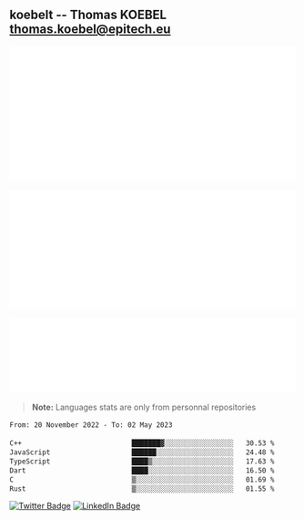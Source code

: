 ## koebelt -- Thomas KOEBEL <thomas.koebel@epitech.eu>

<!-- On github since 2018-->


![Metrics](/metrics.classic.svg)



<!--![Metrics](/metrics.plugin.introduction.repository.svg)-->
![Metrics](/metrics.plugin.isocalendar.svg)



![Metrics](/metrics.plugin.languages.svg)

> **Note:** Languages stats are only from personnal repositories

<!--START_SECTION:waka-->

```text
From: 20 November 2022 - To: 02 May 2023

C++                           ███████▓░░░░░░░░░░░░░░░░░   30.53 %
JavaScript                    ██████░░░░░░░░░░░░░░░░░░░   24.48 %
TypeScript                    ████▒░░░░░░░░░░░░░░░░░░░░   17.63 %
Dart                          ████░░░░░░░░░░░░░░░░░░░░░   16.50 %
C                             ▒░░░░░░░░░░░░░░░░░░░░░░░░   01.69 %
Rust                          ▒░░░░░░░░░░░░░░░░░░░░░░░░   01.55 %
```

<!--END_SECTION:waka-->

[![Twitter Badge](https://img.shields.io/badge/Twitter-Profile-informational?style=flat&logo=twitter&logoColor=white&color=1CA2F1)](https://twitter.com/jesuis_roux)
[![LinkedIn Badge](https://img.shields.io/badge/LinkedIn-Profile-informational?style=flat&logo=linkedin&logoColor=white&color=0D76A8)](https://www.linkedin.com/in/koebelt/)
